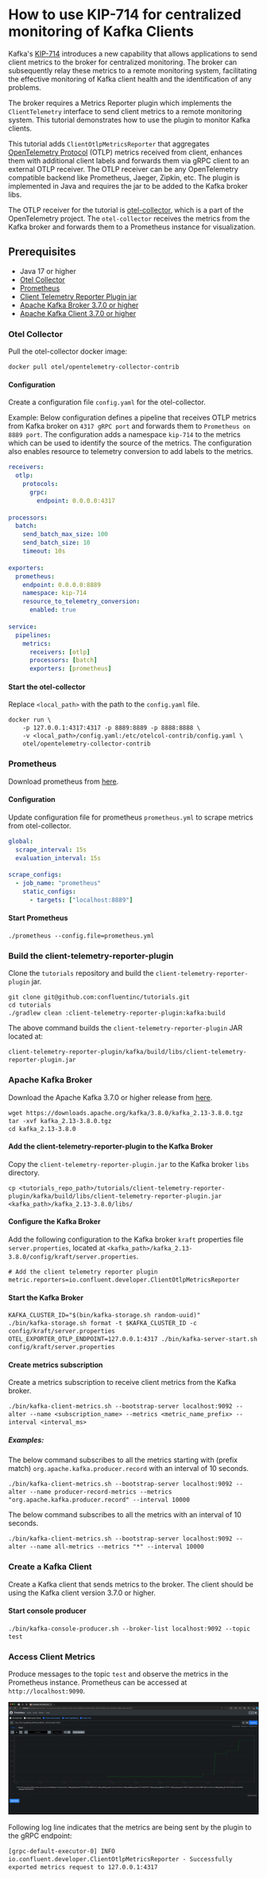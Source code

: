 <!-- title: How to use KIP-714 for centralized monitoring of Kafka Clients -->
<!-- description: In this tutorial, learn how to use KIP-714 for centralized monitoring of Kafka Clients. -->

# How to use KIP-714 for centralized monitoring of Kafka Clients

Kafka's [KIP-714](https://cwiki.apache.org/confluence/display/KAFKA/KIP-714%3A+Client+metrics+and+observability) introduces a new capability that allows applications to send client metrics to the
broker for centralized monitoring. The broker can subsequently relay these metrics to a remote monitoring
system, facilitating the effective monitoring of Kafka client health and the identification of any problems.

The broker requires a Metrics Reporter plugin which implements the `ClientTelemetry` interface to
send client metrics to a remote monitoring system. This tutorial demonstrates how to use the plugin
to monitor Kafka clients.

This tutorial adds `ClientOtlpMetricsReporter` that aggregates [OpenTelemetry Protocol](https://opentelemetry.io/docs/specs/otel/protocol/) (OTLP) metrics
received from client, enhances them with additional client labels and forwards them via gRPC client
to an external OTLP receiver. The OTLP receiver can be any OpenTelemetry compatible backend like
Prometheus, Jaeger, Zipkin, etc. The plugin is implemented in Java and requires the jar to be
added to the Kafka broker libs.

The OTLP receiver for the tutorial is [otel-collector](https://opentelemetry.io/docs/collector/), which is a part of the OpenTelemetry project.
The `otel-collector` receives the metrics from the Kafka broker and forwards them to a Prometheus
instance for visualization.

## Prerequisites

- Java 17 or higher
- [Otel Collector](#otel-collector)
- [Prometheus](#prometheus)
- [Client Telemetry Reporter Plugin jar](#build-the-client-telemetry-reporter-plugin)
- [Apache Kafka Broker 3.7.0 or higher](#apache-kafka-broker)
- [Apache Kafka Client 3.7.0 or higher](#create-a-kafka-client)

### Otel Collector

Pull the otel-collector docker image:

```shell
docker pull otel/opentelemetry-collector-contrib
```

#### Configuration

Create a configuration file `config.yaml` for the otel-collector.

Example: Below configuration defines a pipeline that receives OTLP metrics from Kafka broker on `4317 gRPC port`
and forwards them to `Prometheus on 8889 port`. The configuration adds a namespace `kip-714` to the metrics
which can be used to identify the source of the metrics. The configuration also enables resource to telemetry
conversion to add labels to the metrics.

```yaml
receivers:
  otlp:
    protocols:
      grpc:
        endpoint: 0.0.0.0:4317

processors:
  batch:
    send_batch_max_size: 100
    send_batch_size: 10
    timeout: 10s

exporters:
  prometheus:
    endpoint: 0.0.0.0:8889
    namespace: kip-714
    resource_to_telemetry_conversion:
      enabled: true

service:
  pipelines:
    metrics:
      receivers: [otlp]
      processors: [batch]
      exporters: [prometheus]

```

#### Start the otel-collector

Replace `<local_path>` with the path to the `config.yaml` file.

```shell
docker run \
    -p 127.0.0.1:4317:4317 -p 8889:8889 -p 8888:8888 \
    -v <local_path>/config.yaml:/etc/otelcol-contrib/config.yaml \
    otel/opentelemetry-collector-contrib
 ```

### Prometheus

Download prometheus from [here](https://prometheus.io/download/).

#### Configuration

Update configuration file for prometheus `prometheus.yml` to scrape metrics from otel-collector.
```yaml
global:
  scrape_interval: 15s
  evaluation_interval: 15s

scrape_configs:
  - job_name: "prometheus"
    static_configs:
      - targets: ["localhost:8889"]
```

#### Start Prometheus

```shell
./prometheus --config.file=prometheus.yml
```

### Build the client-telemetry-reporter-plugin

Clone the `tutorials` repository and build the `client-telemetry-reporter-plugin` jar.

```shell
git clone git@github.com:confluentinc/tutorials.git
cd tutorials
./gradlew clean :client-telemetry-reporter-plugin:kafka:build
```

The above command builds the `client-telemetry-reporter-plugin` JAR located at:
```
client-telemetry-reporter-plugin/kafka/build/libs/client-telemetry-reporter-plugin.jar
```

### Apache Kafka Broker

Download the Apache Kafka 3.7.0 or higher release from [here](https://kafka.apache.org/downloads).

```shell
wget https://downloads.apache.org/kafka/3.8.0/kafka_2.13-3.8.0.tgz
tar -xvf kafka_2.13-3.8.0.tgz
cd kafka_2.13-3.8.0
```

#### Add the client-telemetry-reporter-plugin to the Kafka Broker

Copy the `client-telemetry-reporter-plugin.jar` to the Kafka broker `libs` directory.

```shell
cp <tutorials_repo_path>/tutorials/client-telemetry-reporter-plugin/kafka/build/libs/client-telemetry-reporter-plugin.jar <kafka_path>/kafka_2.13-3.8.0/libs/
```

#### Configure the Kafka Broker

Add the following configuration to the Kafka broker `kraft` properties file `server.properties`,
located at `<kafka_path>/kafka_2.13-3.8.0/config/kraft/server.properties`.

```properties
# Add the client telemetry reporter plugin
metric.reporters=io.confluent.developer.ClientOtlpMetricsReporter
```

#### Start the Kafka Broker

```shell
KAFKA_CLUSTER_ID="$(bin/kafka-storage.sh random-uuid)"
./bin/kafka-storage.sh format -t $KAFKA_CLUSTER_ID -c config/kraft/server.properties
OTEL_EXPORTER_OTLP_ENDPOINT=127.0.0.1:4317 ./bin/kafka-server-start.sh config/kraft/server.properties
```

#### Create metrics subscription

Create a metrics subscription to receive client metrics from the Kafka broker.

```shell
./bin/kafka-client-metrics.sh --bootstrap-server localhost:9092 --alter --name <subscription_name> --metrics <metric_name_prefix> --interval <interval_ms>
```

##### Examples:
The below command subscribes to all the metrics starting with (prefix match) `org.apache.kafka.producer.record`
with an interval of 10 seconds.

```shell
./bin/kafka-client-metrics.sh --bootstrap-server localhost:9092 --alter --name producer-record-metrics --metrics "org.apache.kafka.producer.record" --interval 10000
```

The below command subscribes to all the metrics with an interval of 10 seconds.

```shell
./bin/kafka-client-metrics.sh --bootstrap-server localhost:9092 --alter --name all-metrics --metrics "*" --interval 10000
```

### Create a Kafka Client

Create a Kafka client that sends metrics to the broker. The client should be using the Kafka client
version 3.7.0 or higher.

#### Start console producer

```shell
./bin/kafka-console-producer.sh --broker-list localhost:9092 --topic test
```

### Access Client Metrics

Produce messages to the topic `test` and observe the metrics in the Prometheus instance. Prometheus
can be accessed at `http://localhost:9090`.

![prometheus_metric.png](img/prometheus_metric.png)

Following log line indicates that the metrics are being sent by the plugin to the gRPC endpoint:

```shell
[grpc-default-executor-0] INFO io.confluent.developer.ClientOtlpMetricsReporter - Successfully exported metrics request to 127.0.0.1:4317
```